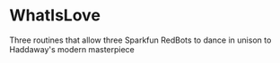 # WhatIsLove
Three routines that allow three Sparkfun RedBots to dance in unison to Haddaway's modern masterpiece
